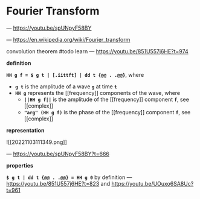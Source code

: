 # Fourier Transform

&mdash; <https://youtu.be/spUNpyF58BY>

&mdash; <https://en.wikipedia.org/wiki/Fourier_transform>

convolution theorem #todo learn &mdash; <https://youtu.be/851U557j6HE?t=974>

**definition**

**`HH g f = $ g t | [.iittft] | dd t {@@ . .@@}`**, where

- **`g t`** is the amplitude of a wave **`g`** at time **`t`**
- **`HH g`** represents the [[frequency]] components of the wave, where
  - **`||HH g f||`** is the amplitude of the [[frequency]] component **`f`**, see [[complex]]
  - **`"arg" (HH g f)`** is the phase of the [[frequency]] component **`f`**, see [[complex]]

**representation**

![[20221103111349.png]]

&mdash; <https://youtu.be/spUNpyF58BY?t=666>

**properties**

**`$ g t | dd t {@@ . .@@} = HH g 0`** by definition &mdash; <https://youtu.be/851U557j6HE?t=823> and <https://youtu.be/UOuxo6SA8Uc?t=961>
